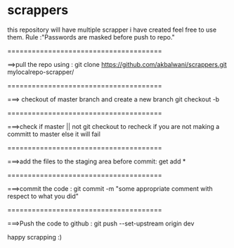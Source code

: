 # scrappers

this repository will have multiple scrapper i have created 
feel free to use them.
Rule :"Passwords are masked before push to repo."

======================================

==>pull the repo using :
git clone https://github.com/akbalwani/scrappers.git mylocalrepo-scrapper/

======================================


===> checkout of master branch and create a new branch
git checkout -b <newbranchname>

======================================
  
===>check if master || not
git checkout to recheck if you are not making a committ to master else it will fail

======================================


===>add the files to the staging area before commit:
get add * <newbranchname>

======================================


===>commit the code :
git commit -m "some appropriate comment with respect to what you did"

======================================


===>Push the code to github :
git push --set-upstream origin dev



happy scrapping :)

